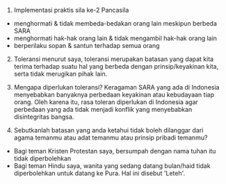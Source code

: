 1. Implementasi praktis sila ke-2 Pancasila
- menghormati & tidak membeda-bedakan orang lain meskipun berbeda SARA
- menghormati hak-hak orang lain & tidak mengambil hak-hak orang lain
- berperilaku sopan & santun terhadap semua orang

2. Toleransi
menurut saya, toleransi merupakan batasan yang dapat kita terima terhadap suatu hal yang berbeda dengan prinsip/keyakinan kita, serta tidak merugikan pihak lain.

3. Mengapa diperlukan toleransi?
Keragaman SARA yang ada di Indonesia menyebabkan banyaknya perbedaan keyakinan atau kebudayaan tiap orang. Oleh karena itu, rasa toleran diperlukan di Indonesia agar perbedaan yang ada tidak menjadi konflik yang menyebabkan disintegritas bangsa.

4. Sebutkanlah batasan yang anda ketahui tidak boleh dilanggar dari agama temanmu atau adat temanmu atau prinsip pribadi temanmu?
- Bagi teman Kristen Protestan saya, bersumpah dengan nama tuhan itu tidak diperbolehkan
- Bagi teman Hindu saya, wanita yang sedang datang bulan/haid tidak diperbolehkan untuk datang ke Pura. Hal ini disebut 'Leteh'.
